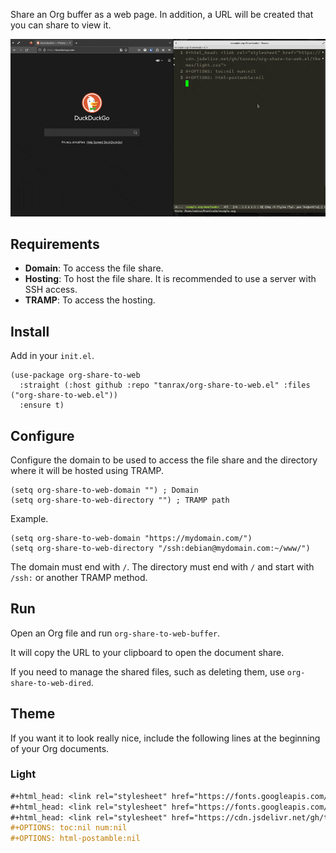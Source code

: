 Share an Org buffer as a web page. In addition, a URL will be created that you can share to view it.

![Demo](demo.gif)

## Requirements

- **Domain**: To access the file share.
- **Hosting**: To host the file share. It is recommended to use a server with SSH access.
- **TRAMP**: To access the hosting.

## Install

Add in your `init.el`.

```elisp
(use-package org-share-to-web
  :straight (:host github :repo "tanrax/org-share-to-web.el" :files ("org-share-to-web.el"))
  :ensure t)
```

## Configure

Configure the domain to be used to access the file share and the directory where it will be hosted using TRAMP.

```elisp
(setq org-share-to-web-domain "") ; Domain
(setq org-share-to-web-directory "") ; TRAMP path
```
Example.

```elisp
(setq org-share-to-web-domain "https://mydomain.com/")
(setq org-share-to-web-directory "/ssh:debian@mydomain.com:~/www/")
```

The domain must end with `/`. The directory must end with `/` and start with `/ssh:` or another TRAMP method.

## Run

Open an Org file and run `org-share-to-web-buffer`.

It will copy the URL to your clipboard to open the document share.

If you need to manage the shared files, such as deleting them, use `org-share-to-web-dired`.

## Theme

If you want it to look really nice, include the following lines at the beginning of your Org documents.

### Light

```org
#+html_head: <link rel="stylesheet" href="https://fonts.googleapis.com/css2?family=Lora:wght@500&display=swap">
#+html_head: <link rel="stylesheet" href="https://fonts.googleapis.com/css2?family=Inconsolata&display=swap">
#+html_head: <link rel="stylesheet" href="https://cdn.jsdelivr.net/gh/tanrax/org-share-to-web.el@main/themes/light.css">
#+OPTIONS: toc:nil num:nil
#+OPTIONS: html-postamble:nil
```
